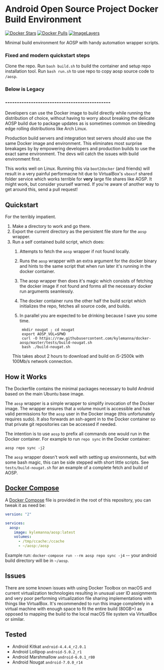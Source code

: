 Android Open Source Project Docker Build Environment
====================================================

[![Docker Stars](https://img.shields.io/docker/stars/kylemanna/aosp.svg)](https://hub.docker.com/r/kylemanna/aosp/)
[![Docker Pulls](https://img.shields.io/docker/pulls/kylemanna/aosp.svg)](https://hub.docker.com/r/kylemanna/aosp/)
[![ImageLayers](https://images.microbadger.com/badges/image/kylemanna/aosp.svg)](https://microbadger.com/#/images/kylemanna/aosp)

Minimal build environment for AOSP with handy automation wrapper scripts.

### Fixed and modern quickstart steps
Clone the repo. Run `bash build.sh` to build the container and setup repo installation tool. Run `bash run.sh` to use repo to copy aosp source code to `/aosp`.

### Below is Legacy
### ---------------------------------------------
Developers can use the Docker image to build directly while running the
distribution of choice, without having to worry about breaking the delicate
AOSP build due to package updates as is sometimes common on bleeding edge
rolling distributions like Arch Linux.

Production build servers and integration test servers should also use the same
Docker image and environment. This eliminates most surprise breakages by
by empowering developers and production builds to use the exact same
environment.  The devs will catch the issues with build environment first.

This works well on Linux.  Running this via `boot2docker` (and friends) will
result in a very painful performacne hit due to VirtualBox's `vboxsf` shared
folder service which works terrible for **very** large file shares like AOSP.
It might work, but consider yourself warned.  If you're aware of another way to
get around this, send a pull request!


Quickstart
----------

For the terribly impatient.

1. Make a directory to work and go there.
2. Export the current directory as the persistent file store for the `aosp`
   wrapper.
3. Run a self contained build script, which does:
    1. Attempts to fetch the `aosp` wrapper if not found locally.
    2. Runs the `aosp` wrapper with an extra argument for the docker binary and
       hints to the same script that when run later it's running in the docker
       container.
    3. The aosp wrapper then does it's magic which consists of fetching the
       docker image if not found and forms all the necessary docker run
       arguments seamlessly.
    4. The docker container runs the other half the build script which
       initializes the repo, fetches all source code, and builds.
    5. In parallel you are expected to be drinking because I save you some time.

            mkdir nougat ; cd nougat
            export AOSP_VOL=$PWD
            curl -O https://raw.githubusercontent.com/kylemanna/docker-aosp/master/tests/build-nougat.sh
            bash ./build-nougat.sh

    This takes about 2 hours to download and build on i5-2500k with 100Mb/s network connection.

How it Works
------------

The Dockerfile contains the minimal packages necessary to build Android based
on the main Ubuntu base image.

The `aosp` wrapper is a simple wrapper to simplify invocation of the Docker
image.  The wrapper ensures that a volume mount is accessible and has valid
permissions for the `aosp` user in the Docker image (this unfortunately
requires sudo).  It also forwards an ssh-agent in to the Docker container
so that private git repositories can be accessed if needed.

The intention is to use `aosp` to prefix all commands one would run in the
Docker container.  For example to run `repo sync` in the Docker container:

    aosp repo sync -j2

The `aosp` wrapper doesn't work well with setting up environments, but with
some bash magic, this can be side stepped with short little scripts.  See
`tests/build-nougat.sh` for an example of a complete fetch and build of AOSP.

[Docker Compose][]
------

A [Docker Compose][] file is provided in the root of this repository, you can tweak it as need be:

```yaml
version: "2"

services:
  aosp:
    image: kylemanna/aosp:latest
    volumes:
      - /tmp/ccache:/ccache
      - ~/aosp:/aosp
```
Example run: `docker-compose run --rm aosp repo sync -j4` -- your android build directory will be in `~/aosp`.

Issues
------

There are some known issues with using Docker Toolbox on macOS and current
virtualization technologies resulting in unusual user ID assignments and very
poor performing virtualization file sharing implementations with things like
VirtualBox.  It's recommended to run this image completely in a virtual machine
with enough space to fit the entire build (80GB+) as opposed to mapping the
build to the local macOS file system via VirtualBox or similar.

Tested
------

* Android Kitkat `android-4.4.4_r2.0.1`
* Android Lollipop `android-5.0.2_r1`
* Android Marshmallow `android-6.0.1_r80`
* Android Nougat `android-7.0.0_r14`

[Docker Compose]: https://docs.docker.com/compose
